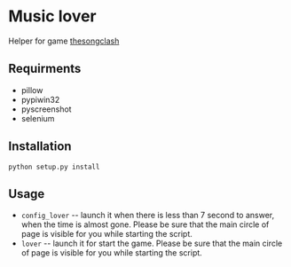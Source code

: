 # Music lover
Helper for game [thesongclash](https://www.thesongclash.com/)

## Requirments

* pillow
* pypiwin32
* pyscreenshot
* selenium

## Installation

```python setup.py install```

## Usage
* `config_lover` -- launch it when there is less than 7 second to answer, when the time is almost gone. Please be sure that the main circle of page is visible for you while starting the script.
* `lover` -- launch it for start the game. Please be sure that the main circle of page is visible for you while starting the script.
